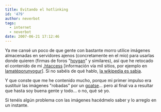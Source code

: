 ```yaml
---
title: Evitando el hotlinking
id: '479'
author: neverbot
tags:
  - internet
  - neverbot
date: 2007-06-21 17:12:46
---
```


Ya me cansé un poco de que gente con bastante morro utilice imágenes almacenadas en servidores ajenos (concretamente en el mío) para usarlas donde quieren (firmas de foros "[hoygan](http://inciclopedia.wikia.com/wiki/HOYGAN)" y similares), así que he retocado el contenido de mi [.htaccess](http://en.wikipedia.org/wiki/Htaccess) \[información vía mil sitios, por ejemplo en [lamatéporunyogur](http://www.lamateporunyogur.net/archivos/2007/04/13/hotlinking-no-hay-que-olvidarlo/)\]. Si no sabéis de qué hablo, [la wikipedia es sabia](http://en.wikipedia.org/wiki/Inline_linking).

Y que conste que me he contenido mucho, porque mi primer impulso era sustituir las imágenes "robadas" por un [goatse](http://en.wikipedia.org/wiki/Goatse)... pero al final va a resultar que hasta soy buena gente y todo... o no, qué sé yo.

Si tenéis algún problema con las imágenes hacédmelo saber y lo arreglo en un instante.

